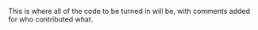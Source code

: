 This is where all of the code to be turned in will be, with comments added for who contributed what.